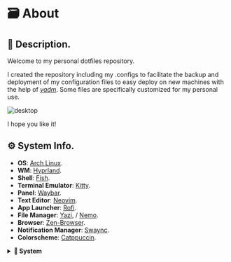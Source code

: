 # 🗃️ About

## 📝 Description.

Welcome to my personal dotfiles repository.

I created the repository including my .configs to facilitate the backup and deployment of my configuration files to easy deploy on new machines with the help of [_yadm_](https://yadm.io/). Some files are specifically customized for my personal use.

![desktop](https://camo.githubusercontent.com/0a00a85482c49d9c5c486e3c19a207e797ddf41b9bb14025c5fee97c445d3aeb/68747470733a2f2f77697265646c61696e2e732d756c2e65752f5739647879725546)

I hope you like it!

## ⚙️ System Info.

- **OS**: [Arch Linux](https://archlinux.org/).
- **WM**: [Hyprland](https://hyprland.org/).
- **Shell**: [Fish](https://fishshell.com/).
- **Terminal Emulator**: [Kitty](https://sw.kovidgoyal.net/kitty/).
- **Panel**: [Waybar](https://github.com/Alexays/Waybar).
- **Text Editor**: [Neovim](https://neovim.io/).
- **App Launcher**: [Rofi](https://davatorium.github.io/rofi/).
- **File Manager**: [Yazi](https://yazi-rs.github.io/), / [Nemo](https://community.linuxmint.com/software/view/nemo).
- **Browser**: [Zen-Browser](https://zen-browser.app).
- **Notification Manager**: [Swaync](https://github.com/ErikReider/SwayNotificationCenter).
- **Colorscheme**: [Catppuccin](https://github.com/catppuccin/catppuccin).

<details>
  <summary><b>🐧 System</b></summary>

| 📚 Entry                       | ✨ App                                                         |
| ------------------------------ | -------------------------------------------------------------- |
| **OS**                         | [Arch Linux](https://archlinux.org/)                           |
| **Package Manager**            | [pacman](https://wiki.archlinux.org/title/Pacman)              |
| **AUR Helper**                 | [yay](https://github.com/Jguer/yay)                            |
| **Display Manager**            | [greetd](https://sr.ht/~kennylevinsen/greetd/)                 |
| **Window Manager**             | [hyprland](https://hyprland.org/)                              |
| **Notification Daemon/Center** | [swaync](https://github.com/ErikReider/SwayNotificationCenter) |
| **OSD Popup**                  | [swayosd](https://github.com/ErikReider/SwayOSD)               |
| **Bar**                        | [waybar](https://github.com/Alexays/Waybar)                    |
| **Audio Daemon**               | [pipewire](https://pipewire.org/)                              |
| **Application Launcher**       | [rofi](https://github.com/lbonn/rofi)                          |
| **Firewall**                   | [ufw](https://wiki.archlinux.org/title/ufw)                    |
| **Clipboard Manager**          | [wl-clipboard](https://github.com/bugaevc/wl-clipboard)        |
| **Wallpaper Switcher**         | [swww](https://github.com/Horus645/swww)                       |
| **Lock Screen**                | [hyprlock](https://github.com/hyprwm/hyprlock)                 |
| **Idle Timeout**               | [hypridle](https://github.com/hyprwm/hypridle)                 |
| **Color Picker**               | [hyprpicker](https://github.com/hyprwm/hyprpicker)             |
| **Screenshot Tool**            | [hyprshot](https://github.com/Gustash/Hyprshot)                |
| **Image Annotation**           | [satty](https://github.com/gabm/Satty)                         |

</details>
